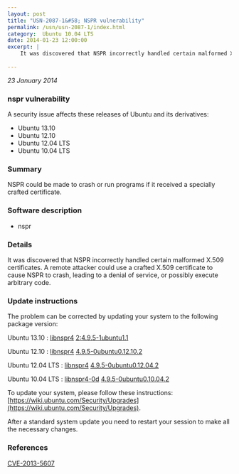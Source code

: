 ```yaml
---
layout: post
title: "USN-2087-1&#58; NSPR vulnerability"
permalink: /usn/usn-2087-1/index.html
category:  Ubuntu 10.04 LTS
date: 2014-01-23 12:00:00
excerpt: |
    It was discovered that NSPR incorrectly handled certain malformed X.509 certificates. A remote attacker could use a crafted X.509 certificate to cause NSPR to crash, leading to a denial of service, or possibly execute arbitrary code. 
    
--- 
```

 
 

*23 January 2014*

### nspr vulnerability

A security issue affects these releases of Ubuntu and its derivatives:

* Ubuntu 13.10
* Ubuntu 12.10
* Ubuntu 12.04 LTS
* Ubuntu 10.04 LTS

### Summary

NSPR could be made to crash or run programs if it received a specially crafted certificate.

### Software description

* nspr 

### Details

It was discovered that NSPR incorrectly handled certain malformed X.509 certificates. A remote attacker could use a crafted X.509 certificate to cause NSPR to crash, leading to a denial of service, or possibly execute arbitrary code. 

### Update instructions

The problem can be corrected by updating your system to the following package version:

Ubuntu 13.10
 : [libnspr4](https://launchpad.net/ubuntu/+source/nspr) <span> [2:4.9.5-1ubuntu1.1](https://launchpad.net/ubuntu/+source/nspr/2:4.9.5-1ubuntu1.1) </span> 

Ubuntu 12.10
 : [libnspr4](https://launchpad.net/ubuntu/+source/nspr) <span> [4.9.5-0ubuntu0.12.10.2](https://launchpad.net/ubuntu/+source/nspr/4.9.5-0ubuntu0.12.10.2) </span> 

Ubuntu 12.04 LTS
 : [libnspr4](https://launchpad.net/ubuntu/+source/nspr) <span> [4.9.5-0ubuntu0.12.04.2](https://launchpad.net/ubuntu/+source/nspr/4.9.5-0ubuntu0.12.04.2) </span> 

Ubuntu 10.04 LTS
 : [libnspr4-0d](https://launchpad.net/ubuntu/+source/nspr) <span> [4.9.5-0ubuntu0.10.04.2](https://launchpad.net/ubuntu/+source/nspr/4.9.5-0ubuntu0.10.04.2) </span> 

To update your system, please follow these instructions: [https://wiki.ubuntu.com/Security/Upgrades](https://wiki.ubuntu.com/Security/Upgrades).

After a standard system update you need to restart your session to make all the necessary changes. 

### References

 
 [CVE-2013-5607](http://people.ubuntu.com/~ubuntu-security/cve/CVE-2013-5607)
 


